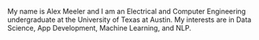My name is Alex Meeler and I am an Electrical and Computer Engineering undergraduate at the University of Texas at Austin.
My interests are in Data Science, App Development, Machine Learning, and NLP.

<!---
ameeler/ameeler is a ✨ special ✨ repository because its `README.md` (this file) appears on your GitHub profile.
You can click the Preview link to take a look at your changes.
--->
